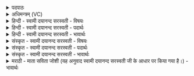 <details><summary>पदपाठः</summary>

अ॒ग्नि॒ष्वा॒त्तान्। अ॒ग्नि॒स्वा॒त्तानित्य॑ग्निऽस्वा॒त्तान्। ऋ॒तु॒मत॒ इत्यृ॑तु॒ऽमतः॑। ह॒वा॒म॒हे॒। ना॒रा॒श॒ꣳसे। सो॒म॒पी॒थमिति॑ सोमऽपी॒थम्। ये। आ॒शुः। ते। नः॒। विप्रा॑सः। सु॒हवा॒ इति॑ सु॒ऽहवाः॑। भ॒व॒न्तु॒। व॒यम्। स्या॒म॒। पत॑यः। र॒यी॒णाम्। । ६१।
</details>

<details><summary>अधिमन्त्रम् (VC)</summary>

- पितरो देवता
- शङ्ख ऋषिः
- त्रिष्टुप्
- धैवतः
</details>

<details><summary>हिन्दी - स्वामी दयानन्द सरस्वती - विषयः</summary>

माता-पिता और सन्तानों को परस्पर क्या करना चाहिये, इस विषय को अगले मन्त्र में कहा है ॥
</details>

<details><summary>हिन्दी - स्वामी दयानन्द सरस्वती - पदार्थः</summary>

पदार्थान्वयभाषाः -  (ये) जो (सोमपीथम्) सोम आदि उत्तम ओषधिरस को (आशुः) पीवें, जिन (ऋतुमतः) प्रशंसित वसन्तादि ऋतु में उत्तम कर्म करनेवाले (अग्निष्वात्तान्) अच्छे प्रकार अग्निविद्या को जाननेहारे पिता आदि ज्ञानियों को हम लोग (नाराशंसे) मनुष्यों के प्रशंसारूप सत्कार के व्यवहार में (हवामहे) बुलाते हैं, (ते) वे (विप्रासः) बुद्धिमान् लोग (नः) हमारे लिये (सुहवाः) अच्छे दान देनेहारे (भवन्तु) हों और (वयम्) हम उनकी कृपा से (रयीणाम्) धनों के (पतयः) स्वामी (स्याम) होवें ॥६१ ॥
</details>

<details><summary>हिन्दी - स्वामी दयानन्द सरस्वती - भावार्थः</summary>

भावार्थभाषाः -  सन्तान लोग पदार्थविद्या और देश, काल के जानने और प्रशंसित औषधियों के रस को सेवन करनेहारे, विद्या और अवस्था में वृद्ध पिता आदि को सत्कार के अर्थ बुला के, उनके सहाय से धनादि ऐश्वर्य्यवाले हों ॥६१ ॥
</details>

<details><summary>संस्कृत - स्वामी दयानन्द सरस्वती - विषयः</summary>

पितृसन्तानैरितेतरं किं कर्त्तव्यमित्याह ॥
</details>

<details><summary>संस्कृत - स्वामी दयानन्द सरस्वती - पदार्थः</summary>

पदार्थान्वयभाषाः -  ये सोमपीथमाशुर्यानृतुमतोऽग्निष्वात्तान् पितॄन् वयं नराशंसे हवामहे, ते विप्रासो नः सुहवा भवन्तु, वयं च तत्कृपातो रयीणां पतयः स्याम ॥६१ ॥
</details>

<details><summary>संस्कृत - स्वामी दयानन्द सरस्वती - भावार्थः</summary>

भावार्थभाषाः -  सन्तानाः पदार्थविद्याविदो देशकालज्ञान् प्रशस्तौषधिरससेवकान् विद्यावयोवृद्धान् सत्कारार्थमाहूय तत्सहायेन धनाद्यैश्वर्य्यवन्तो भवन्तु ॥६१ ॥
</details>

<details><summary>मराठी - माता सविता जोशी (यह अनुवाद स्वामी दयानन्द सरस्वती जी के आधार पर किया गया है।) - भावार्थः</summary>

भावार्थभाषाः -  पदार्थविद्या व देशकाल परिस्थिती जाणून उत्तम औषधांच्या रसाचे सेवन करणारे व विद्यायुक्त आणि वयोवृद्ध असणारे पिता इत्यादींचा संतानांनी सत्कार करावा. त्यांना आमंत्रित करून त्यांच्या साह्याने धन वगैरे ऐश्वर्य प्राप्त करावे.
</details>